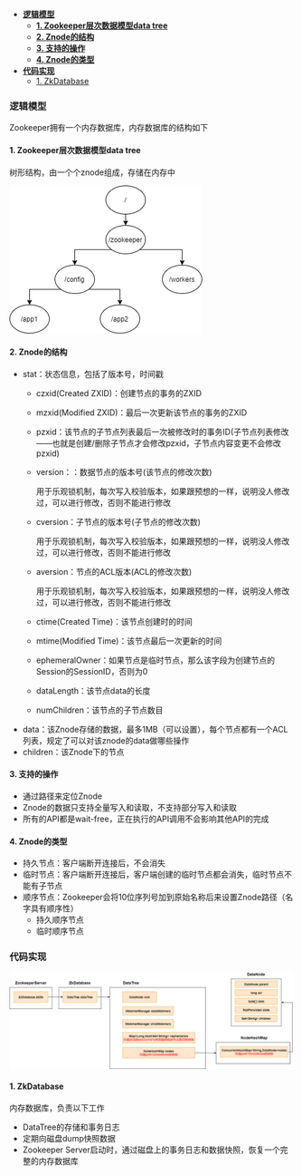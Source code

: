 - [**逻辑模型**](#逻辑模型)
  - [**1. Zookeeper层次数据模型data tree**](#1-zookeeper层次数据模型data-tree)
  - [**2. Znode的结构**](#2-znode的结构)
  - [**3. 支持的操作**](#3-支持的操作)
  - [**4. Znode的类型**](#4-znode的类型)
- [**代码实现**](#代码实现)
  - [1. ZkDatabase](#1-zkdatabase)

### **逻辑模型**

Zookeeper拥有一个内存数据库，内存数据库的结构如下

#### **1. Zookeeper层次数据模型data tree**

树形结构，由一个个znode组成，存储在内存中



![1](../p/Zookeeper数据结构.png)

#### **2. Znode的结构**

* stat：状态信息，包括了版本号，时间戳
  * czxid(Created ZXID)：创建节点的事务的ZXID
  
  * mzxid(Modified ZXID)：最后一次更新该节点的事务的ZXID
  
  * pzxid：该节点的子节点列表最后一次被修改时的事务ID(子节点列表修改——也就是创建/删除子节点才会修改pzxid，子节点内容变更不会修改pzxid)
  
  * version：：数据节点的版本号(该节点的修改次数)
  
    用于乐观锁机制，每次写入校验版本，如果跟预想的一样，说明没人修改过，可以进行修改，否则不能进行修改
  
  * cversion：子节点的版本号(子节点的修改次数)
  
    用于乐观锁机制，每次写入校验版本，如果跟预想的一样，说明没人修改过，可以进行修改，否则不能进行修改
  
  * aversion：节点的ACL版本(ACL的修改次数)
  
    用于乐观锁机制，每次写入校验版本，如果跟预想的一样，说明没人修改过，可以进行修改，否则不能进行修改
  
  * ctime(Created Time)：该节点创建时的时间
  
  * mtime(Modified Time)：该节点最后一次更新的时间
  
  * ephemeralOwner：如果节点是临时节点，那么该字段为创建节点的Session的SessionID，否则为0
  
  * dataLength：该节点data的长度
  
  * numChildren：该节点的子节点数目
* data：该Znode存储的数据，最多1MB（可以设置），每个节点都有一个ACL列表，规定了可以对该znode的data做哪些操作
* children：该Znode下的节点



#### **3. 支持的操作**

* 通过路径来定位Znode
* Znode的数据只支持全量写入和读取，不支持部分写入和读取
* 所有的API都是wait-free，正在执行的API调用不会影响其他API的完成



#### **4. Znode的类型**

* 持久节点：客户端断开连接后，不会消失
* 临时节点：客户端断开连接后，客户端创建的临时节点都会消失，临时节点不能有子节点
* 顺序节点：Zookeeper会将10位序列号加到原始名称后来设置Znode路径（名字具有顺序性）
  * 持久顺序节点
  * 临时顺序节点



### **代码实现**

![Zookeeper内存数据结构](p/Zookeeper内存数据结构.png)



#### 1. ZkDatabase

内存数据库，负责以下工作

* DataTree的存储和事务日志
* 定期向磁盘dump快照数据
* Zookeeper Server启动时，通过磁盘上的事务日志和数据快照，恢复一个完整的内存数据库
